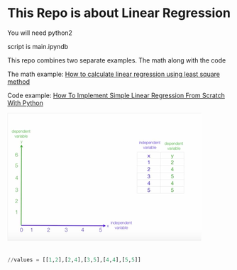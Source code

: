 # This Repo is about Linear Regression

You will need python2<br />

script is main.ipyndb<br />

This repo combines two separate examples. The math along with the code<br />

The math example:
[How to calculate linear regression using least square method](https://www.youtube.com/watch?v=JvS2triCgOY&t=343s "How to calculate linear regression using least square method")

Code example:
[How To Implement Simple Linear Regression From Scratch With Python](http://machinelearningmastery.com/implement-simple-linear-regression-scratch-python/ "How To Implement Simple Linear Regression From Scratch With Python")<br />


![Alt text](rmimg/img1.jpg?raw=true "Title")<br />
<br />
```python
//values = [[1,2],[2,4],[3,5],[4,4],[5,5]]
```

